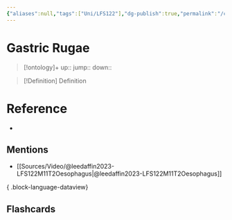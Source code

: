 ```yaml
---
{"aliases":null,"tags":["Uni/LFS122"],"dg-publish":true,"permalink":"/cards/gastric-rugae/","dgPassFrontmatter":true}
---
```


# Gastric Rugae

> [!ontology]+
> up:: 
> jump:: 
> down:: 

> [!Definition] Definition

# Reference

- 

## Mentions

- [[Sources/Video/@leedaffin2023-LFS122M11T2Oesophagus\|@leedaffin2023-LFS122M11T2Oesophagus]]

{ .block-language-dataview}

## Flashcards